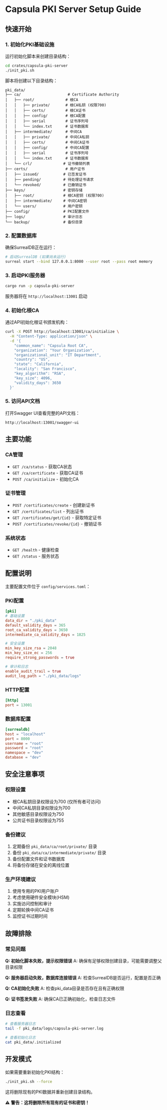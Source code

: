 # Capsula PKI Server Setup Guide

## 快速开始

### 1. 初始化PKI基础设施

运行初始化脚本来创建目录结构：

```bash
cd crates/capsula-pki-server
./init_pki.sh
```

脚本将创建以下目录结构：

```
pki_data/
├── ca/                     # Certificate Authority
│   ├── root/              # 根CA
│   │   ├── private/       # 根CA私钥 (权限700)
│   │   ├── certs/         # 根CA证书
│   │   ├── config/        # 根CA配置
│   │   ├── serial         # 证书序列号
│   │   └── index.txt      # 证书数据库
│   ├── intermediate/      # 中间CA
│   │   ├── private/       # 中间CA私钥
│   │   ├── certs/         # 中间CA证书
│   │   ├── config/        # 中间CA配置
│   │   ├── serial         # 证书序列号
│   │   └── index.txt      # 证书数据库
│   └── crl/              # 证书撤销列表
├── certs/                 # 用户证书
│   ├── issued/           # 已签发证书
│   ├── pending/          # 待处理证书请求
│   └── revoked/          # 已撤销证书
├── keys/                 # 密钥存储
│   ├── root/             # 根CA密钥 (权限700)
│   ├── intermediate/     # 中间CA密钥
│   └── users/            # 用户密钥
├── config/               # PKI配置文件
├── logs/                 # 审计日志
└── backup/               # 备份目录
```

### 2. 配置数据库

确保SurrealDB正在运行：

```bash
# 启动SurrealDB (如果尚未运行)
surreal start --bind 127.0.0.1:8000 --user root --pass root memory
```

### 3. 启动PKI服务器

```bash
cargo run -p capsula-pki-server
```

服务器将在 `http://localhost:13001` 启动

### 4. 初始化根CA

通过API初始化根证书颁发机构：

```bash
curl -X POST http://localhost:13001/ca/initialize \
  -H "Content-Type: application/json" \
  -d '{
    "common_name": "Capsula Root CA",
    "organization": "Your Organization",
    "organizational_unit": "IT Department",
    "country": "US",
    "state": "California",
    "locality": "San Francisco",
    "key_algorithm": "RSA",
    "key_size": 4096,
    "validity_days": 3650
  }'
```

### 5. 访问API文档

打开Swagger UI查看完整的API文档：

```
http://localhost:13001/swagger-ui
```

## 主要功能

### CA管理
- `GET /ca/status` - 获取CA状态
- `GET /ca/certificate` - 获取CA证书
- `POST /ca/initialize` - 初始化CA

### 证书管理
- `POST /certificates/create` - 创建新证书
- `GET /certificates/list` - 列出证书
- `GET /certificates/get/{id}` - 获取特定证书
- `POST /certificates/revoke/{id}` - 撤销证书

### 系统状态
- `GET /health` - 健康检查
- `GET /status` - 服务状态

## 配置说明

主要配置文件位于 `config/services.toml`：

### PKI配置
```toml
[pki]
# 基础设置
data_dir = "./pki_data"
default_validity_days = 365
root_ca_validity_days = 3650
intermediate_ca_validity_days = 1825

# 安全设置
min_key_size_rsa = 2048
min_key_size_ec = 256
require_strong_passwords = true

# 审计和日志
enable_audit_trail = true
audit_log_path = "./pki_data/logs"
```

### HTTP配置
```toml
[http]
port = 13001
```

### 数据库配置
```toml
[surrealdb]
host = "localhost"
port = 8000
username = "root"
password = "root"
namespace = "dev"
database = "dev"
```

## 安全注意事项

### 权限设置
- 根CA私钥目录权限设为700 (仅所有者可访问)
- 中间CA私钥目录权限设为700
- 其他敏感目录权限设为750
- 公共证书目录权限设为755

### 备份建议
1. 定期备份 `pki_data/ca/root/private/` 目录
2. 备份 `pki_data/ca/intermediate/private/` 目录
3. 备份配置文件和证书数据库
4. 将备份存储在安全的离线位置

### 生产环境建议
1. 使用专用的PKI用户账户
2. 考虑使用硬件安全模块(HSM)
3. 实施访问控制和审计
4. 定期轮换中间CA证书
5. 监控证书过期时间

## 故障排除

### 常见问题

**Q: 初始化脚本失败，提示权限错误**
A: 确保有足够权限创建目录，可能需要调整父目录权限

**Q: 服务器启动失败，数据库连接错误**
A: 检查SurrealDB是否运行，配置是否正确

**Q: CA初始化失败**
A: 检查pki_data目录是否存在且有正确权限

**Q: 证书签发失败**
A: 确保CA已正确初始化，检查日志文件

### 日志查看
```bash
# 查看服务器日志
tail -f pki_data/logs/capsula-pki-server.log

# 查看初始化日志
cat pki_data/.initialized
```

## 开发模式

如果需要重新初始化PKI结构：

```bash
./init_pki.sh --force
```

这将删除现有的PKI数据并重新创建目录结构。

⚠️ **警告：这将删除所有现有的证书和密钥！**